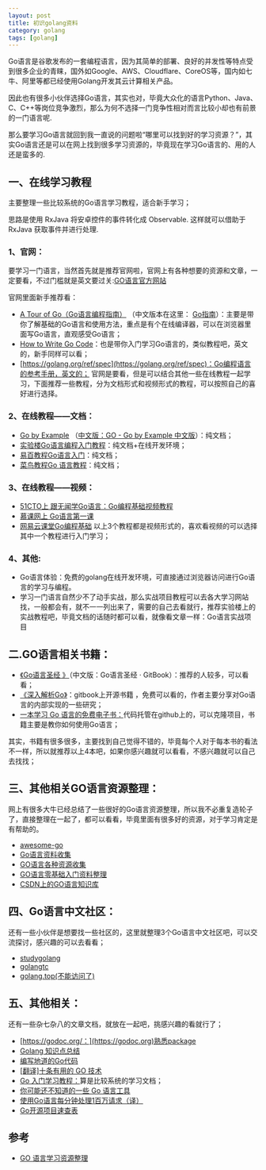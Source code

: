 ```yaml
---
layout: post
title: 初识golang资料
category: golang
tags: [golang]
---
```


Go语言是谷歌发布的一套编程语言，因为其简单的部署、良好的并发性等特点受到很多企业的青睐，国外如Google、AWS、Cloudflare、CoreOS等，国内如七牛、阿里等都已经使用Golang开发其云计算相关产品。

因此也有很多小伙伴选择Go语言，其实也对，毕竟大众化的语言Python、Java、C、C++等岗位竞争激烈，那么为何不选择一门竞争性相对而言比较小却也有前景的一门语言呢.

那么要学习Go语言就回到我一直说的问题啦“哪里可以找到好的学习资源？”，其实Go语言还是可以在网上找到很多学习资源的，毕竟现在学习Go语言的、用的人还是蛮多的.
## 一、在线学习教程

主要整理一些比较系统的Go语言学习教程，适合新手学习；

思路是使用 RxJava 将安卓控件的事件转化成 Observable. 这样就可以借助于 RxJava 获取事件并进行处理.

### 1、官网：

要学习一门语言，当然首先就是推荐官网啦，官网上有各种想要的资源和文章，一定要看，不过门槛就是英文要过关:[GO语言官方网站](https://golang.org/)

官网里面新手推荐看：
 
* [A Tour of Go（Go语言编程指南）](https://tour.golang.org/basics/1) （中文版本在这里： [Go指南](https://tour.go-zh.org/welcome/1)）：主要是带你了解基础的Go语言和使用方法，重点是有个在线编译器，可以在浏览器里面写Go语言，直观感受Go语言；
* [How to Write Go Code](https://golang.org/doc/code.html)：也是带你入门学习Go语言的，类似教程吧，英文的，新手同样可以看；
* [https://golang.org/ref/spec](https://golang.org/ref/spec)：Go编程语言的参考手册，英文的；
官网是要看，但是可以结合其他一些在线教程一起学习，下面推荐一些教程，分为文档形式和视频形式的教程，可以按照自己的喜好进行选择。

### 2、在线教程——文档：
* [Go by Example](https://gobyexample.com/) （[中文版：GO - Go by Example 中文版](https://www.shiyanlou.com/courses/485)）：纯文档；
* [实验楼Go语言编程入门教程](http://betatms.aurfy.com/txn/download)：纯文档+在线开发环境；
* [易百教程Go语言入门](https://www.yiibai.com/go/go_start.html)：纯文档；
* [菜鸟教程Go 语言教程](https://www.runoob.com/go/go-tutorial.html)：纯文档；

### 3、在线教程——视频：

* [51CTO上 跟无闻学Go语言：Go编程基础视频教程](https://edu.51cto.com/course/1762.html)
* [慕课网上 Go语言第一课](http://www.imooc.com/learn/345)
* [网易云课堂Go编程基础](https://study.163.com/course/introduction/306002.htm#/courseDetail)
以上3个教程都是视频形式的，喜欢看视频的可以选择其中一个教程进行入门学习；

### 4、其他:

* Go语言体验：免费的golang在线开发环境，可直接通过浏览器访问进行Go语言的学习与编程。 
* 学习一门语言自然少不了动手实战，那么实战项目教程可以去各大学习网站找，一般都会有，就不一一列出来了，需要的自己去看就行，推荐实验楼上的实战教程吧，毕竟文档的话随时都可以看，就像看文章一样：Go语言实战项目

## 二.GO语言相关书籍：
* [《Go语言圣经 》](http://www.gopl.io/)（中文版：Go语言圣经 · GitBook）：推荐的人较多，可以看看；
* [《深入解析Go》](https://tiancaiamao.gitbooks.io/go-internals/content/zh/index.html)：gitbook上开源书籍 ，免费可以看的，作者主要分享对Go语言的内部实现的一些研究；
* [一本学习 Go 语言的免费电子书：](https://github.com/gunsluo/Learning-Go-zh-cn)代码托管在github上的，可以克隆项目，书籍主要是教你如何使用Go语言；

其实，书籍有很多很多，主要找到自己觉得不错的，毕竟每个人对于每本书的看法不一样，所以就推荐以上4本吧，如果你感兴趣就可以看看，不感兴趣就可以自己去找找；

## 三、其他相关GO语言资源整理：
网上有很多大牛已经总结了一些很好的Go语言资源整理，所以我不必重复造轮子了，直接整理在一起了，都可以看看，毕竟里面有很多好的资源，对于学习肯定是有帮助的。

* [awesome-go](https://github.com/avelino/awesome-go)
* [Go语言资料收集](https://github.com/wonderfo/wonderfogo/wiki)
* [GO语言各种资源收集](https://github.com/Unknwon/go-study-index)
* [GO语言零基础入门资料整理](https://www.jianshu.com/p/a70098a94d18)
* [CSDN上的GO语言知识库](https://so.csdn.net/so/search/s.do?q=go)

## 四、Go语言中文社区：

还有一些小伙伴是想要找一些社区的，这里就整理3个Go语言中文社区吧，可以交流探讨，感兴趣的可以去看看；
* [studygolang](https://studygolang.com/)
* [golangtc](https://www.golangtc.com/)
* [golang.top(不能访问了)](/)

## 五、其他相关：
还有一些杂七杂八的文章文档，就放在一起吧，挑感兴趣的看就行了；
* [https://godoc.org/：](https://godoc.org)熟悉package
* [Golang 知识点总结](https://www.shiyanlou.com/questions/11157/)
* [编写地道的Go代码](https://colobu.com/2017/02/07/write-idiomatic-golang-codes/)
* [[翻译]十条有用的 GO 技术](https://www.shiyanlou.com/questions/2318/)
* [Go 入门学习教程：](https://github.com/zoeminghong/go-library)算是比较系统的学习文档；
* [你可能还不知道的一些 Go 语言工具](http://coyee.com/article/11570-some-tools-for-go-that-you-might-not-know-yet)
* [使用Go语言每分钟处理1百万请求（译）](https://github.com/itfanr/articles-about-golang/blob/master/2016-10/1.handling-1-million-requests-per-minute-with-golang.md)
* [Go开源项目速查表](https://www.ctolib.com/cheatsheets-go-project.html)

## 参考

* [GO 语言学习资源整理](https://github.com/selfjt/gostudy/blob/master/%E8%A7%82%E7%9C%8B%E4%B9%A6%E7%B1%8D/Go%E8%AF%AD%E8%A8%80%E5%AE%9E%E6%88%98.pdf)
